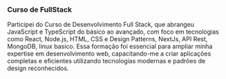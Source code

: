 ### Curso de FullStack


Participei do Curso de Desenvolvimento Full Stack, que abrangeu JavaScript e TypeScript do básico ao avançado, com foco em tecnologias como React, Node.js, HTML, CSS e Design Patterns, NextJs, API Rest, MongoDB, linux basico. Essa formação foi essencial para ampliar minha expertise em desenvolvimento web, capacitando-me a criar aplicações completas e eficientes utilizando tecnologias modernas e padrões de design reconhecidos.
